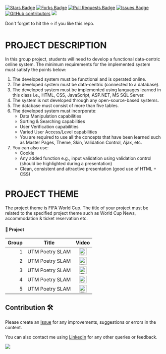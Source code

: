 <a href="https://github.com/drshahizan/learn-aspnet/stargazers"><img src="https://img.shields.io/github/stars/drshahizan/learn-aspnet" alt="Stars Badge"/></a>
<a href="https://github.com/drshahizan/learn-aspnet/network/members"><img src="https://img.shields.io/github/forks/drshahizan/learn-aspnet" alt="Forks Badge"/></a>
<a href="https://github.com/drshahizan/learn-aspnet/pulls"><img src="https://img.shields.io/github/issues-pr/drshahizan/learn-aspnet" alt="Pull Requests Badge"/></a>
<a href="https://github.com/drshahizan/learn-aspnet/issues"><img src="https://img.shields.io/github/issues/drshahizan/learn-aspnet" alt="Issues Badge"/></a>
<a href="https://github.com/drshahizan/learn-aspnet/graphs/contributors"><img alt="GitHub contributors" src="https://img.shields.io/github/contributors/drshahizan/learn-aspnet?color=2b9348"></a>
![](https://visitor-badge.glitch.me/badge?page_id=drshahizan/learn-aspnet)

Don't forget to hit the :star: if you like this repo.

# PROJECT DESCRIPTION
In this group project, students will need to develop a functional data-centric online system. The
minimum requirements for the implemented system must satisfy the points below:
1. The developed system must be functional and is operated online.
2. The developed system must be data-centric (connected to a database).
3. The developed system must be implemented using languages learned in this class i.e.,
HTML, CSS, JavaScript, ASP.NET, MS SQL Server.
4. The system is not developed through any open-source-based systems.
5. The database must consist of more than five tables.
6. The developed system must incorporate:
   - Data Manipulation capabilities
   - Sorting & Searching capabilities
   - User Verification capabilities
   - Varied User Access/Level capabilities
   - You are required to use all the concepts that have been learned such as Master Pages, Theme, Skin, Validation Control, Ajax, etc.
7. You can also use:
   - Cookie
   - Any added function e.g., input validation using validation control (should be highlighted during a presentation)
   - Clean, consistent and attractive presentation (good use of HTML + CSS) 

# PROJECT THEME
The project theme is FIFA World Cup. The title of your project must be related to the
specified project theme such as World Cup News, accommodation & ticket reservation etc.

#### 🌟 Project

| Group | Title | Video |
| -----: | ----- | :------: | 
| 1 | UTM Poetry SLAM | <a href="https://youtu.be/-ofukIkr3X8"><img src="https://cdn3.emoji.gg/emojis/3625-file.png" width="24px" height="24px" alt="File"></a></a> |
| 2 | UTM Poetry SLAM | <a href="https://youtu.be/-ofukIkr3X8"><img src="https://cdn3.emoji.gg/emojis/3625-file.png" width="24px" height="24px" alt="File"></a></a> |
| 3 | UTM Poetry SLAM | <a href="https://youtu.be/-ofukIkr3X8"><img src="https://cdn3.emoji.gg/emojis/3625-file.png" width="24px" height="24px" alt="File"></a></a> |
| 4 | UTM Poetry SLAM | <a href="https://youtu.be/-ofukIkr3X8"><img src="https://cdn3.emoji.gg/emojis/3625-file.png" width="24px" height="24px" alt="File"></a></a> |
| 5 | UTM Poetry SLAM | <a href="https://youtu.be/-ofukIkr3X8"><img src="https://cdn3.emoji.gg/emojis/3625-file.png" width="24px" height="24px" alt="File"></a></a> |


## Contribution 🛠️
Please create an [Issue](https://github.com/drshahizan/learn-aspnet/issues) for any improvements, suggestions or errors in the content.

You can also contact me using [Linkedin](https://www.linkedin.com/in/drshahizan/) for any other queries or feedback.

![](https://visitor-badge.glitch.me/badge?page_id=drshahizan)
